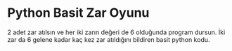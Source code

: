 # Python Basit Zar Oyunu

2 adet zar atılsın ve her iki zarın değeri de 6 olduğunda program dursun.
İki zar da 6 gelene kadar kaç kez zar atıldığını bildiren basit python kodu.
